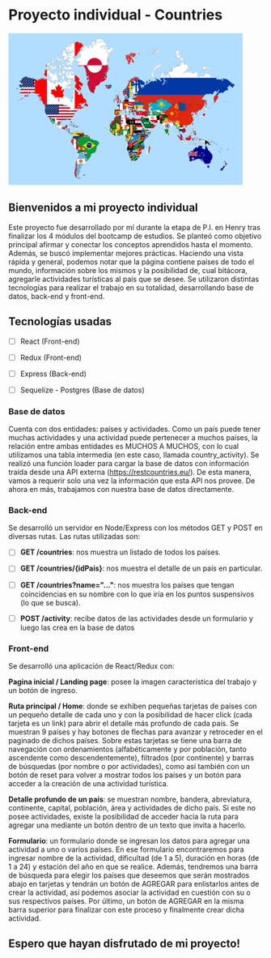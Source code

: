 # Proyecto individual - Countries

<p align="left">
  <img height="300" src="./client/src/images/LandingPage.png" />
</p>


## Bienvenidos a mi proyecto individual

Este proyecto fue desarrollado por mí durante la etapa de P.I. en Henry tras finalizar los 4 módulos del bootcamp de estudios.
Se planteó como objetivo principal afirmar y conectar los conceptos aprendidos hasta el momento. Además, se buscó implementar mejores prácticas.
Haciendo una vista rápida y general, podemos notar que la página contiene países de todo el mundo, información sobre los mismos y la posibilidad de, cual bitácora, agregarle actividades turísticas al país que se desee.
Se utilizaron distintas tecnologías para realizar el trabajo en su totalidad, desarrollando base de datos, back-end y front-end. 


## Tecnologías usadas

- [ ] React (Front-end)
- [ ] Redux (Front-end)
- [ ] Express (Back-end)
- [ ] Sequelize - Postgres (Base de datos)


### Base de datos

Cuenta con dos entidades: países y actividades. Como un país puede tener muchas actividades y una actividad puede pertenecer a muchos países, la relación entre ambas entidades es MUCHOS A MUCHOS, con lo cual utilizamos una tabla intermedia (en este caso, llamada country_activity). 
Se realizó una función loader para cargar la base de datos con información traída desde una API externa (https://restcountries.eu/). 
De esta manera, vamos a requerir solo una vez la información que esta API nos provee. De ahora en más, trabajamos con nuestra base de datos directamente.


### Back-end

Se desarrolló un servidor en Node/Express con los métodos GET y POST en diversas rutas. Las rutas utilizadas son:

- [ ] __GET /countries__: nos muestra un listado de todos los países. 
- [ ] __GET /countries/{idPais}__: nos muestra el detalle de un país en particular.
- [ ] __GET /countries?name="..."__: nos muestra los países que tengan coincidencias en su nombre con lo que iría en los puntos suspensivos (lo que se busca).
- [ ] __POST /activity__: recibe datos de las actividades desde un formulario y luego las crea en la base de datos


### Front-end

Se desarrolló una aplicación de React/Redux con: 

__Pagina inicial / Landing page__: posee la imagen característica del trabajo y un botón de ingreso.

__Ruta principal / Home__: donde se exhiben pequeñas tarjetas de países con un pequeño detalle de cada uno y con la posibilidad de hacer click (cada tarjeta es un link) para abrir el detalle más profundo de cada país. Se muestran 9 países y hay botones de flechas para avanzar y retroceder en el paginado de dichos países.
Sobre estas tarjetas se tiene una barra de navegación con ordenamientos (alfabéticamente y por población, tanto ascendente como descendentemente), filtrados (por continente) y barras de búsquedas (por nombre o por actividades), como así también con un botón de reset para volver a mostrar todos los países y un botón para acceder a la creación de una actividad turística.

__Detalle profundo de un país__: se muestran nombre, bandera, abreviatura, continente, capital, población, área y actividades de dicho país. Si este no posee actividades, existe la posibilidad de acceder hacia la ruta para agregar una mediante un botón dentro de un texto que invita a hacerlo.

__Formulario__: un formulario donde se ingresan los datos para agregar una actividad a uno o varios países. En ese formulario encontraremos para ingresar nombre de la actividad, dificultad (de 1 a 5), duración en horas (de 1 a 24) y estación del año en que se realice. Además, tendremos una barra de búsqueda para elegir los países que deseemos que serán mostrados abajo en tarjetas y tendrán un botón de AGREGAR para enlistarlos antes de crear la actividad, así podemos asociar la actividad en cuestión con su o sus respectivos países. Por último, un botón de AGREGAR en la misma barra superior para finalizar con este proceso y finalmente crear dicha actividad.

## Espero que hayan disfrutado de mi proyecto!
